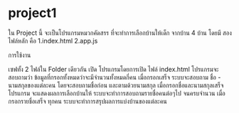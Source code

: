 # project1
ใน Project นี้ จะเป็นโปรแกรมหมวกคัดสรร ที่จะทำการเลือกบ้านให้เด็ก จากบ้าน 4 บ้าน โดยมี สองไฟล์หลัก คือ 1.index.html 2.app.js

การใช้งาน

เซฟทั้ง 2 ไฟล์ใน Folder เดียวกัน
เปิด โปรแกรมโดยการเปิด ไฟล์ index.html
โปรแกรมจะสอบถามว่า ข้อมูลที่กรอกทั้งหมดว่าจะมีจำนวนทั้งหมดกี่คน
เมื่อกรอกเสร็จ ระบบจะสอบถาม ชื่อ - นามสกุลของแต่ละคน โดยจะสอบถามชื่อก่อน และตามด้วยนามสกุล
เมื่อกรอกชื่อและนามสกุลเสร็จ โปรแกรม จะแสดงผลการเลือกบ้านให้
ระบบจะทำการสอบถามรายชื่อคนต่อๆไป จนครบจำนวน
เมื่อกรอกรายชื่อเสร็จ ทุกคน ระบบจะทำการสรุปผลการแบ่งบ้านของแต่ละคน
